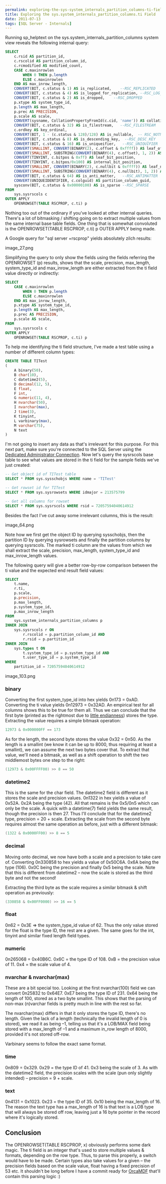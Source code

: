 ```yaml
---
permalink: exploring-the-sys-system_internals_partition_columns-ti-field
title: Exploring the sys.system_internals_partition_columns.ti Field
date: 2011-07-13
tags: [SQL Server - Internals]
---
```

Running sp_helptext on the sys.system_internals_partition_columns system view reveals the following internal query:

<!-- more -->

```sql
SELECT
	c.rsid AS partition_id,  
	c.rscolid AS partition_column_id,  
	c.rcmodified AS modified_count,  
	CASE c.maxinrowlen
		WHEN 0 THEN p.length  
		ELSE c.maxinrowlen
	END AS max_inrow_length,
	CONVERT(BIT, c.status & 1) AS is_replicated,    --RSC_REPLICATED  
	CONVERT(BIT, c.status & 4) AS is_logged_for_replication, --RSC_LOG_FOR_REPL  
	CONVERT(BIT, c.status & 2) AS is_dropped,    --RSC_DROPPED  
	p.xtype AS system_type_id,  
	p.length AS max_length,  
	p.prec AS PRECISION,  
	p.scale AS scale,  
	CONVERT(sysname, CollationPropertyFromId(c.cid, 'name')) AS collation_name,  
	CONVERT(BIT, c.status & 32) AS is_filestream,   --RSC_FILESTREAM  
	c.ordkey AS key_ordinal,  
	CONVERT(BIT, 1 - (c.status & 128)/128) AS is_nullable,  -- RSC_NOTNULL    
	CONVERT(BIT, c.status & 8) AS is_descending_key,  --RSC_DESC_KEY  
	CONVERT(BIT, c.status & 16) AS is_uniqueifier,   --RSC_UNIQUIFIER  
	CONVERT(SMALLINT, CONVERT(BINARY(2), c.offset & 0xffff)) AS leaf_offset,  
	CONVERT(SMALLINT, SUBSTRING(CONVERT(BINARY(4), c.offset), 1, 2)) AS internal_offset,  
	CONVERT(TINYINT, c.bitpos & 0xff) AS leaf_bit_position,  
	CONVERT(TINYINT, c.bitpos/0x100) AS internal_bit_position,  
	CONVERT(SMALLINT, CONVERT(BINARY(2), c.nullbit & 0xffff)) AS leaf_null_bit,  
	CONVERT(SMALLINT, SUBSTRING(CONVERT(BINARY(4), c.nullbit), 1, 2)) AS internal_null_bit,  
	CONVERT(BIT, c.status & 64) AS is_anti_matter,   --RSC_ANTIMATTER  
	CONVERT(UNIQUEIDENTIFIER, c.colguid) AS partition_column_guid,  
	sysconv(BIT, c.status & 0x00000100) AS is_sparse --RSC_SPARSE  
FROM
	sys.sysrscols c
OUTER APPLY
	OPENROWSET(TABLE RSCPROP, c.ti) p
```

Nothing too out of the ordinary if you've looked at other internal queries. There's a lot of bitmasking / shifting going on to extract multiple values from the same internal base table fields. One thing that is somewhat convoluted is the OPENROWSET(TABLE RSCPROP, c.ti) p OUTER APPLY being made.

A Google query for "sql server +rscprop" yields absolutely zilch results:

image_27.png

Simplifying the query to only show the fields using the fields referring the OPENROWSET (p) results, shows that the scale, precision, max_length, system_type_id and max_inrow_length are either extracted from the ti field value directly or indirectly:

```sql
SELECT
	CASE c.maxinrowlen
		WHEN 0 THEN p.length  
		ELSE c.maxinrowlen
	END AS max_inrow_length,
	p.xtype AS system_type_id,  
	p.length AS max_length,  
	p.prec AS PRECISION,  
	p.scale AS scale,
FROM
	sys.sysrscols c
OUTER APPLY
	OPENROWSET(TABLE RSCPROP, c.ti) p
```

To help me identifying the ti field structure, I've made a test table using a number of different column types:

```sql
CREATE TABLE TITest
(
	A binary(50),
	B char(10),
	C datetime2(5),
	D decimal(12, 5),
	E float,
	F int,
	G numeric(11, 4),
	H nvarchar(50),
	I nvarchar(max),
	J time(3),
	K tinyint,
	L varbinary(max),
	M varchar(75),
	N text
)
```

I'm not going to insert any data as that's irrelevant for this purpose. For this next part, make sure you're connected to the SQL Server using the [Dedicated Administrator Connection](http://msdn.microsoft.com/en-us/library/ms178068.aspx). Now let's query the sysrscols base table to see what values are stored in the ti field for the sample fields we've just created:

```sql
-- Get object id of TITest table
SELECT * FROM sys.sysschobjs WHERE name = 'TITest'

-- Get rowset id for TITest
SELECT * FROM sys.sysrowsets WHERE idmajor = 213575799

-- Get all columns for rowset
SELECT * FROM sys.sysrscols WHERE rsid = 72057594040614912
```

Besides the fact I've cut away some irrelevant columns, this is the result:

image_64.png

Note how we first get the object ID by querying sysschobjs, then the partition ID by querying sysrowsets and finally the partition columns by querying sysrscols. The marked ti column are the values from which we shall extract the scale, precision, max_length, system_type_id and max_inrow_length values.

The following query will give a better row-by-row comparison between the ti value and the expected end result field values:

```sql
SELECT
	t.name,
	r.ti,
	p.scale,
	p.precision,
	p.max_length,
	p.system_type_id,
	p.max_inrow_length
FROM
	sys.system_internals_partition_columns p
INNER JOIN
	sys.sysrscols r ON
		r.rscolid = p.partition_column_id AND
		r.rsid = p.partition_id
INNER JOIN
	sys.types t ON
		t.system_type_id = p.system_type_id AND
		t.user_type_id = p.system_type_id
WHERE
	partition_id = 72057594040614912
```

image_103.png

### binary

Converting the first system_type_id into hex yields 0n173 = 0xAD. Converting the ti value yields 0n12973 = 0x32AD. An empirical test for all columns shows this to be true for them all. Thus we can conclude that the first byte (printed as the rightmost due to [little endianness](http://en.wikipedia.org/wiki/Endianness)) stores the type. Extracting the value requires a simple bitmask operation:

```csharp
12973 & 0x000000FF == 173
```

As for the length, the second byte stores the value 0x32 = 0n50. As the length is a smallint (we know it can be up to 8000, thus requiring at least a smallint), we can assume the next two bytes cover that. To extract that value, we'll need a bitmask, as well as a shift operation to shift the two middlemost bytes one step to the right:

```csharp
(12973 & 0x00FFFF00) >> 8 == 50
```

### datetime2

This is the same for the char field. The datetime2 field is different as it stores the scale and precision values. 0n1322 in hex yields a value of 0x52A. 0x2A being the type (42). All that remains is the 0x5/0n5 which can only be the scale. A quick with a datetime(7) field yields the same result, though the precision is then 27. Thus I'll conclude that for the datetime2 type, precision = 20 + scale. Extracting the scale from the second byte requires almost the same operation as before, just with a different bitmask:

```csharp
(1322 & 0x0000FF00) >> 8 == 5
```

### decimal

Moving onto decimal, we now have both a scale and a precision to take care of. Converting 0n330858 to hex yields a value of 0x50C6A. 0x6A being the type (106). 0x0C being the precision and finally 0x5 being the scale. Note that this is different from datetime2 – now the scale is stored as the third byte and not the second!

Extracting the third byte as the scale requires a similar bitmask & shift operation as previously:

```csharp
(330858 & 0x00FF0000) >> 16 == 5
```

### float

0n62 = 0x3E => the system_type_id value of 62. Thus the only value stored for the float is the type ID, the rest are a given. The same goes for the int, tinyint and similar fixed length field types.

### numeric

0n265068 = 0x40B6C. 0x6C = the type ID of 108. 0xB = the precision value of 11. 0x4 = the scale value of 4.

### nvarchar & nvarchar(max)

These are a bit special too. Looking at the first nvarchar(100) field we can convert 0n25832 to 0x64E7. 0xE7 being the type ID of 231. 0x64 being the length of 100, stored as a two byte smallint. This shows that the parsing of non-max (n)varchar fields is pretty much in line with the rest so far.

The nvarchar(max) differs in that it only stores the type ID, there's no length. Given the lack of a length (technically the invalid length of 0 is stored), we read it as being –1, telling us that it's a LOB/MAX field being stored with a max_length of –1 and a maximum in_row length of 8000, provided it's not stored off-row.

Varbinary seems to follow the exact same format.

### time

0n809 = 0x329. 0x29 = the type ID of 41. 0x3 being the scale of 3. As with the datetime2 field, the precision scales with the scale (pun only slightly intended) – precision = 9 + scale.

### text

0n4131 = 0x1023. 0x23 = the type ID of 35. 0x10 being the max_length of 16. The reason the text type has a max_length of 16 is that text is a LOB type that will always be stored off row, leaving just a 16 byte pointer in the record where it's logically stored.

## Conclusion

The OPENROWSET(TABLE RSCPROP, x) obviously performs some dark magic. The ti field is an integer that's used to store multiple values & formats, depending on the row type. Thus, to parse this properly, a switch would have to be made. Certain types also take values for a given – the precision fields based on the scale value, float having a fixed precision of 53 etc. It shouldn't be long before I have a commit ready for [OrcaMDF](https://github.com/improvedk/OrcaMDF) that'll contain this parsing logic :)
